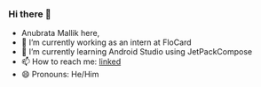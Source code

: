### Hi there 👋
- Anubrata Mallik here,
- 🔭 I’m currently working as an intern at FloCard
- 🌱 I’m currently learning Android Studio using JetPackCompose
- 📫 How to reach me: [linked](https://www.linkedin.com/in/anubrata-mallik-92a8ab195/)
- 😄 Pronouns: He/Him
<!--
**Anu-Mallik/Anu-Mallik** is a ✨ _special_ ✨ repository because its `README.md` (this file) appears on your GitHub profile.

Here are some ideas to get you started:

- 🔭 I’m currently working on ...
- 🌱 I’m currently learning ...
- 👯 I’m looking to collaborate on ...
- 🤔 I’m looking for help with ...
- 💬 Ask me about ...
- 📫 How to reach me: ...
- 😄 Pronouns: ...
- ⚡ Fun fact: ...
-->
